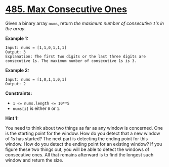# [485. Max Consecutive Ones](https://leetcode.com/problems/max-consecutive-ones/)

Given a binary array `nums`, return _the maximum number of consecutive `1`'s in the array_.

**Example 1:**

    Input: nums = [1,1,0,1,1,1]
    Output: 3
    Explanation: The first two digits or the last three digits are consecutive 1s. The maximum number of consecutive 1s is 3.

**Example 2:**

    Input: nums = [1,0,1,1,0,1]
    Output: 2

**Constraints:**

- `1 <= nums.length <= 10**5`
- `nums[i]` is either `0` or `1`.

**Hint 1:**

You need to think about two things as far as any window is concerned. One is the starting point for the window. How do you detect that a new window of 1s has started? The next part is detecting the ending point for this window. How do you detect the ending point for an existing window? If you figure these two things out, you will be able to detect the windows of consecutive ones. All that remains afterward is to find the longest such window and return the size.
